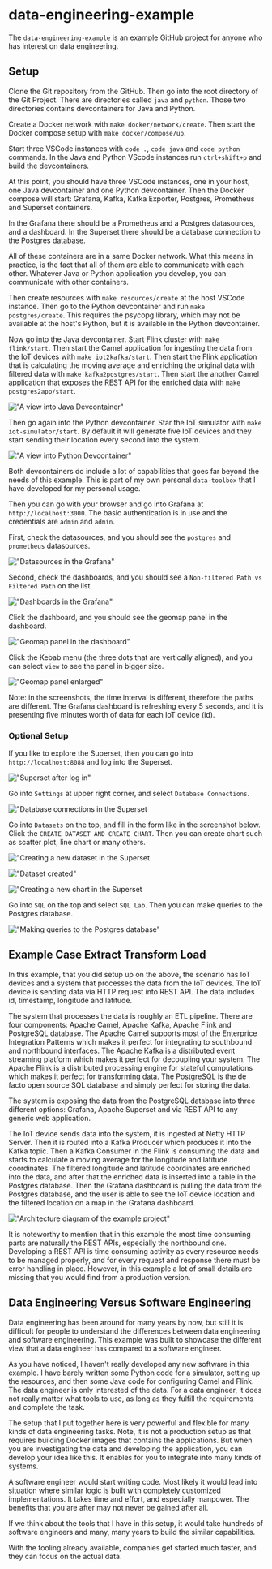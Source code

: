 # data-engineering-example
The `data-engineering-example` is an example GitHub project for anyone who has interest on data engineering.

## Setup

Clone the Git repository from the GitHub. Then go into the root directory of the Git Project. There
are directories called `java` and `python`. Those two directories contains devcontainers for Java and
Python.

Create a Docker network with `make docker/network/create`. Then start the Docker compose setup with
`make docker/compose/up`.

Start three VSCode instances with `code .`, `code java` and `code python` commands. In the Java and
Python VScode instances run `ctrl+shift+p` and build the devcontainers.

At this point, you should have three VSCode instances, one in your host, one Java devcontainer and one
Python devcontainer. Then the Docker compose will start: Grafana, Kafka, Kafka Exporter, Postgres,
Prometheus and Superset containers.

In the Grafana there should be a Prometheus and a Postgres datasources, and a dashboard. In the Superset
there should be a database connection to the Postgres database.

All of these containers are in a same Docker network. What this means in practice, is the fact that all
of them are able to communicate with each other. Whatever Java or Python application you develop, you
can communicate with other containers.

Then create resources with `make resources/create` at the host VSCode instance. Then go to the Python devcontainer and run `make postgres/create`. This requires the psycopg library, which may not be available at the host's Python,
but it is available in the Python devcontainer.

Now go into the Java devcontainer. Start Flink cluster with `make flink/start`. Then start the Camel application for ingesting the data from the IoT devices with `make iot2kafka/start`. Then start the Flink application that
is calculating the moving average and enriching the original data with filtered data with `make kafka2postgres/start`. Then start the another Camel application that exposes the REST API for the enriched data with
`make postgres2app/start`.

!["A view into Java Devcontainer"](./pictures/java-devcontainer.png)

Then go again into the Python devcontainer. Star the IoT simulator with `make iot-simulator/start`. By default it
will generate five IoT devices and they start sending their location every second into the system.

!["A view into Python Devcontainer"](./pictures/python-devcontainer.png)

Both devcontainers do include a lot of capabilities that goes far beyond the needs of this example. This is part of my own personal `data-toolbox` that I have developed for my personal usage.

Then you can go with your browser and go into Grafana at `http://localhost:3000`. The basic authentication
is in use and the credentials are `admin` and `admin`.

First, check the datasources, and you should see the `postgres` and `prometheus` datasources.

!["Datasources in the Grafana"](./pictures/grafana-datasources.png)

Second, check the dashboards, and you should see a `Non-filtered Path vs Filtered Path` on the list.

!["Dashboards in the Grafana"](./pictures/grafana-dashboards-1.png)

Click the dashboard, and you should see the geomap panel in the dashboard.

!["Geomap panel in the dashboard"](./pictures/grafana-dashboards-2.png)

Click the Kebab menu (the three dots that are vertically aligned), and you can select `view` to see the panel
in bigger size.

!["Geomap panel enlarged"](./pictures/grafana-dashboards-3.png)

Note: in the screenshots, the time interval is different, therefore the paths are different. The Grafana dashboard is refreshing every 5 seconds, and it is presenting five minutes worth of data for each IoT device (id).

### Optional Setup

If you like to explore the Superset, then you can go into `http://localhost:8088` and log into the Superset.

!["Superset after log in"](./pictures/superset-1.png)

Go into `Settings` at upper right corner, and select `Database Connections`.

!["Database connections in the Superset](./pictures/superset-2.png)

Go into `Datasets` on the top, and fill in the form like in the screenshot below. Click the
`CREATE DATASET AND CREATE CHART`. Then you can create chart such as scatter plot, line chart
or many others.

!["Creating a new dataset in the Superset](./pictures/superset-3.png)

!["Dataset created"](./pictures/superset-4.png)

!["Creating a new chart in the Superset](./pictures/superset-5.png)

Go into `SQL` on the top and select `SQL Lab`. Then you can make queries to the Postgres database.

!["Making queries to the Postgres database"](./pictures/superset-6.png)

## Example Case Extract Transform Load

In this example, that you did setup up on the above, the scenario has IoT devices and a system that processes the data from the IoT
devices. The IoT device is sending data via HTTP request into REST API. The data includes id,
timestamp, longitude and latitude.

The system that processes the data is roughly an ETL pipeline. There are four components:
Apache Camel, Apache Kafka, Apache Flink and PostgreSQL database. The Apache Camel supports
most of the Enterprice Integration Patterns which makes it perfect for integrating to
southbound and northbound interfaces. The Apache Kafka is a distributed event streaming platform
which makes it perfect for decoupling your system. The Apache Flink is a distributed processing
engine for stateful computations which makes it perfect for transforming data. The PostgreSQL
is the de facto open source SQL database and simply perfect for storing the data.

The system is exposing the data from the PostgreSQL database into three different options: Grafana,
Apache Superset and via REST API to any generic web application.

The IoT device sends data into the system, it is ingested at Netty HTTP Server. Then it is routed into a Kafka Producer which produces it into the Kafka topic. Then a Kafka Consumer in the Flink is consuming the data and starts to calculate a moving average for the longitude and latitude coordinates. The filtered longitude and latitude coordinates are enriched into the data, and after that the enriched data is inserted into a table in the Postgres database. Then the Grafana dashboard is pulling the data from the Postgres database, and the user is able to see the IoT device location and the filtered location on a map in the Grafana dashboard.

!["Architecture diagram of the example project"](./pictures/data-engineering-example.png)

It is noteworthy to mention that in this example the most time consuming parts are naturally the REST APIs, especially the northbound one. Developing a REST API is time consuming activity as every resource needs to be managed properly, and for every request and response there must be error handling in place. However, in this example a lot of small details are missing that you would find from a production version.

## Data Engineering Versus Software Engineering

Data engineering has been around for many years by now, but still it is difficult for people to understand the
differences between data engineering and software engineering. This example was built to showcase the different
view that a data engineer has compared to a software engineer.

As you have noticed, I haven't really developed any new software in this example. I have barely written some Python
code for a simulator, setting up the resources, and then some Java code for configuring Camel and Flink. The data engineer is only interested of the data. For a data engineer, it does not really matter what tools to use, as long as they fulfill the requirements and complete the task.

The setup that I put together here is very powerful and flexible for many kinds of data engineering tasks. Note, it is not a production setup as that requires building Docker images that contains the applications. But when you are investigating the data and developing the application, you can develop your idea like this. It enables for you to
integrate into many kinds of systems.

A software engineer would start writing code. Most likely it would lead into situation where similar logic is built
with completely customized implementations. It takes time and effort, and especially manpower. The benefits that you are after may not never be gained after all.

If we think about the tools that I have in this setup, it would take hundreds of software engineers and many, many years to build the similar capabilities.

With the tooling already available, companies get started much faster, and they can focus on the actual data.
